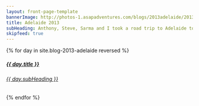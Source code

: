 ```yaml
---
layout: front-page-template
bannerImage: http://photos-1.asapadventures.com/blogs/2013adelaide/2013-03-26/5.1367186770.3-panda-edited.jpg_compressed.JPEG
title: Adelaide 2013
subHeading: Anthony, Steve, Sarma and I took a road trip to Adelaide to see the Pandas. They are so cute.
skipfeed: true
---
```


<div class="text-uppercase adventure-list experience">
  {% for day in site.blog-2013-adelaide reversed %}
    <div class="col-md-6 col-sm-6 animated fadeInUp" data-wow-delay="0.1s" data-wow-duration="1s">
      <a href="{{day.url | prepend: site.baseurl}}">
        <img src="{{ day.bannerImage }}"  alt="" class="img-responsive">
        <div class="overlay-lnk text-uppercase text-center">
          <i class="icon icon-streetsign"></i>
          <h5>{{ day.title }}</h5>
          <h6>{{ day.subHeading }}</h6>
        </div>
      </a>
    </div>
  {% endfor %}
</div>
